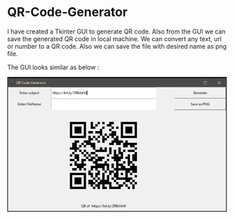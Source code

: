 # QR-Code-Generator

 I have created a Tkinter GUI to generate QR code. 
 Also from the GUI we can save the generated QR code in local machine. 
 We can convert any text, url or number to a QR code. 
 Also we can save the file with desired name as png file.
 
 The GUI looks similar as below :
 
![](images/QR.png)
